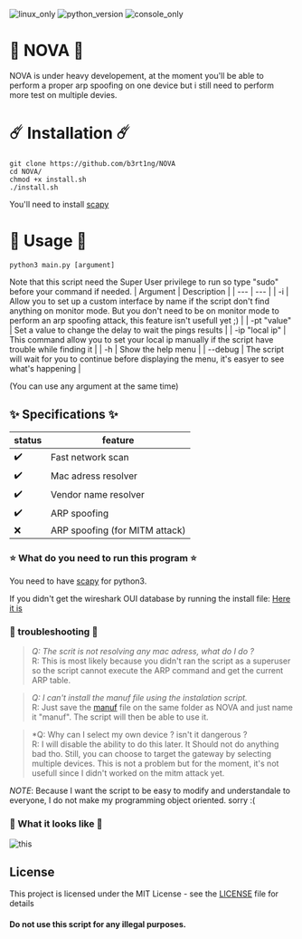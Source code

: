 ![linux_only](https://badgen.net/badge/made%20for/Linux/red) ![python_version](https://badgen.net/badge/python/3.7/yellow) ![console_only](https://badgen.net/badge/icon/terminal%20only/pink?icon=terminal&label)
# 🌌 NOVA 🌌
NOVA is under heavy developement, at the moment you'll be able to perform a proper arp spoofing on one device but i still need to perform more test on multiple devies.
# ☄️ Installation ☄️ 
```
git clone https://github.com/b3rt1ng/NOVA
cd NOVA/
chmod +x install.sh
./install.sh
```  
You'll need to install [scapy](https://scapy.net/)
# 🌟 Usage 🌟
```
python3 main.py [argument]
```
Note that this script need the Super User privilege to run so type "sudo" before your command if needed.
| Argument | Description |
| --- | --- |
| -i | Allow you to set up a custom interface by name if the script don't find anything on monitor mode. But you don't need to be on monitor mode to perform an arp spoofing attack, this feature isn't usefull yet ;) |
| -pt "value" | Set a value to change the delay to wait the pings results |
| -ip "local ip" | This command allow you to set your local ip manually if the script have trouble while finding it |
| -h | Show the help menu |
| --debug | The script will wait for you to continue before displaying the menu, it's easyer to see what's happening |  
  
  (You can use any argument at the same time)

## ✨ Specifications ✨
| status | feature |
| --- | --- |
| ✔️ | Fast network scan |
| ✔️ | Mac adress resolver |
| ✔️ | Vendor name resolver |
| ✔️ | ARP spoofing |
| ❌ | ARP spoofing (for MITM attack) |

### ⭐ What do you need to run this program ⭐

You need to have [scapy](https://scapy.net/) for python3.  

If you didn't get the wireshark OUI database by running the install file: 
[Here it is](https://gitlab.com/wireshark/wireshark/raw/master/manuf)

### 💫 troubleshooting 💫

> *Q: The scrit is not resolving any mac adress, what do I do ?*  
> R: This is most likely because you didn't ran the script as a superuser so the script cannot execute the ARP command and get the current ARP table.

> *Q: I can't install the manuf file using the instalation script.*  
> R: Just save the [manuf](https://gitlab.com/wireshark/wireshark/raw/master/manuf) file on the same folder as NOVA and just name it "manuf". The script will then be able to use it.  

> *Q: Why can I select my own device ? isn't it dangerous ?  
> R: I will disable the ability to do this later. It Should not do anything bad tho. Still, you can choose to target the gateway by selecting multiple devices. This is not a problem but for the moment, it's not usefull since I didn't worked on the mitm attack yet.  

  
_NOTE_: Because I want the script to be easy to modify and understandale to everyone, I do not make my programming object oriented. sorry :(  
### 👀 What it looks like 👀  
![this](https://i.imgur.com/6c0Gnrq.png)  
## License  

This project is licensed under the MIT License - see the [LICENSE](LICENSE) file for details


#### Do not use this script for any illegal purposes.

